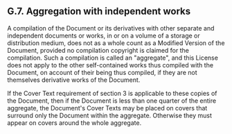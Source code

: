 

G.7. Aggregation with independent works
---------------------------------------

A compilation of the Document or its derivatives with other separate and
independent documents or works, in or on a volume of a storage or
distribution medium, does not as a whole count as a Modified Version of
the Document, provided no compilation copyright is claimed for the
compilation. Such a compilation is called an "aggregate", and this
License does not apply to the other self-contained works thus compiled
with the Document, on account of their being thus compiled, if they are
not themselves derivative works of the Document.

If the Cover Text requirement of section 3 is applicable to these copies
of the Document, then if the Document is less than one quarter of the
entire aggregate, the Document's Cover Texts may be placed on covers
that surround only the Document within the aggregate. Otherwise they
must appear on covers around the whole aggregate.

  

